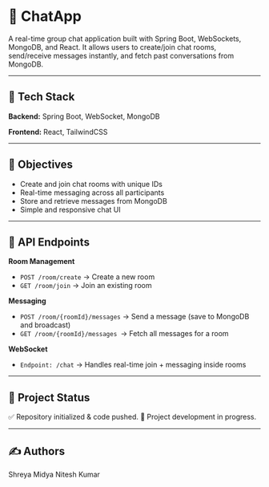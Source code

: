 # 💬 ChatApp

A real-time group chat application built with Spring Boot, WebSockets, MongoDB, and React.
It allows users to create/join chat rooms, send/receive messages instantly, and fetch past conversations from MongoDB.

---

## 🚀 Tech Stack

**Backend:** Spring Boot, WebSocket, MongoDB

**Frontend:** React, TailwindCSS

---

## 🎯 Objectives

- Create and join chat rooms with unique IDs
- Real-time messaging across all participants
- Store and retrieve messages from MongoDB
- Simple and responsive chat UI

---

 ## 🔗 API Endpoints
 
**Room Management**
- `POST /room/create` → Create a new room
- `GET /room/join` → Join an existing room

**Messaging**
- `POST /room/{roomId}/messages` → Send a message (save to MongoDB and broadcast)
- `GET /room/{roomId}/messages `→ Fetch all messages for a room

**WebSocket**
- `Endpoint: /chat` → Handles real-time join + messaging inside rooms

---

 ## 📌 Project Status

✅ Repository initialized & code pushed.
🚧 Project development in progress.

---

## ✍️ Authors

Shreya Midya
Nitesh Kumar
